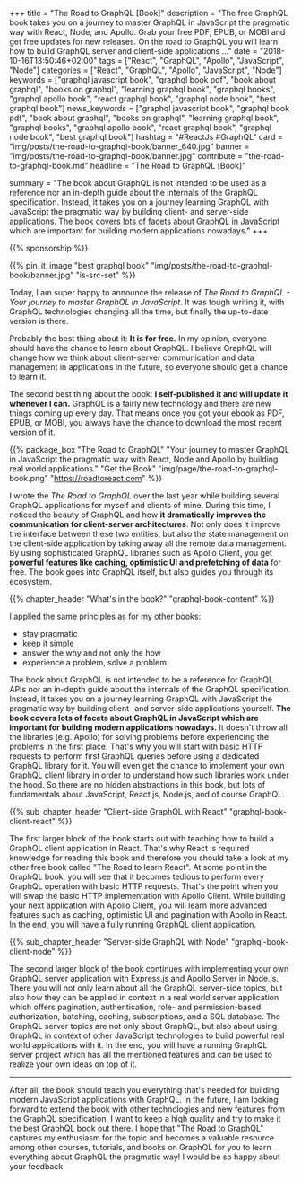 +++
title = "The Road to GraphQL [Book]"
description = "The free GraphQL book takes you on a journey to master GraphQL in JavaScript the pragmatic way with React, Node, and Apollo. Grab your free PDF, EPUB, or MOBI and get free updates for new releases. On the road to GraphQL you will learn how to build GraphQL server and client-side applications ..."
date = "2018-10-16T13:50:46+02:00"
tags = ["React", "GraphQL", "Apollo", "JavaScript", "Node"]
categories = ["React", "GraphQL", "Apollo", "JavaScript", "Node"]
keywords = ["graphql javascript book", "graphql book pdf", "book about graphql", "books on graphql", "learning graphql book", "graphql books", "graphql apollo book", "react graphql book", "graphql node book", "best graphql book"]
news_keywords = ["graphql javascript book", "graphql book pdf", "book about graphql", "books on graphql", "learning graphql book", "graphql books", "graphql apollo book", "react graphql book", "graphql node book", "best graphql book"]
hashtag = "#ReactJs #GraphQL"
card = "img/posts/the-road-to-graphql-book/banner_640.jpg"
banner = "img/posts/the-road-to-graphql-book/banner.jpg"
contribute = "the-road-to-graphql-book.md"
headline = "The Road to GraphQL [Book]"

summary = "The book about GraphQL is not intended to be used as a reference nor an in-depth guide about the internals of the GraphQL specification. Instead, it takes you on a journey learning GraphQL with JavaScript the pragmatic way by building client- and server-side applications. The book covers lots of facets about GraphQL in JavaScript which are important for building modern applications nowadays."
+++

{{% sponsorship %}}

{{% pin_it_image "best graphql book" "img/posts/the-road-to-graphql-book/banner.jpg" "is-src-set" %}}

Today, I am super happy to announce the release of *The Road to GraphQL - Your journey to master GraphQL in JavaScript*. It was tough writing it, with GraphQL technologies changing all the time, but finally the up-to-date version is there.

Probably the best thing about it: **It is for free.** In my opinion, everyone should have the chance to learn about GraphQL. I believe GraphQL will change how we think about client-server communication and data management in applications in the future, so everyone should get a chance to learn it.

The second best thing about the book: **I self-published it and will update it whenever I can.** GraphQL is a fairly new technology and there are new things coming up every day. That means once you got your ebook as PDF, EPUB, or MOBI, you always have the chance to download the most recent version of it.

{{% package_box "The Road to GraphQL" "Your journey to master GraphQL in JavaScript the pragmatic way with React, Node and Apollo by building real world applications." "Get the Book" "img/page/the-road-to-graphql-book.png" "https://roadtoreact.com" %}}

I wrote the *The Road to GraphQL* over the last year while building several GraphQL applications for myself and clients of mine. During this time, I noticed the beauty of GraphQL and how **it dramatically improves the communication for client-server architectures**. Not only does it improve the interface between these two entities, but also the state management on the client-side application by taking away all the remote data management. By using sophisticated GraphQL libraries such as Apollo Client, you get **powerful features like caching, optimistic UI and prefetching of data** for free. The book goes into GraphQL itself, but also guides you through its ecosystem.

{{% chapter_header "What's in the book?" "graphql-book-content" %}}

I applied the same principles as for my other books:

* stay pragmatic
* keep it simple
* answer the why and not only the how
* experience a problem, solve a problem

The book about GraphQL is not intended to be a reference for GraphQL APIs nor an in-depth guide about the internals of the GraphQL specification. Instead, it takes you on a journey learning GraphQL with JavaScript the pragmatic way by building client- and server-side applications yourself. **The book covers lots of facets about GraphQL in JavaScript which are important for building modern applications nowadays.** It doesn't throw all the libraries (e.g. Apollo) for solving problems before experiencing the problems in the first place. That's why you will start with basic HTTP requests to perform first GraphQL queries before using a dedicated GraphQL library for it. You will even get the chance to implement your own GraphQL client library in order to understand how such libraries work under the hood. So there are no hidden abstractions in this book, but lots of fundamentals about JavaScript, React.js, Node.js, and of course GraphQL.

{{% sub_chapter_header "Client-side GraphQL with React" "graphql-book-client-react" %}}

The first larger block of the book starts out with teaching how to build a GraphQL client application in React. That's why React is required knowledge for reading this book and therefore you should take a look at my other free book called "The Road to learn React". At some point in the GraphQL book, you will see that it becomes tedious to perform every GraphQL operation with basic HTTP requests. That's the point when you will swap the basic HTTP implementation with Apollo Client. While building your next application with Apollo Client, you will learn more advanced features such as caching, optimistic UI and pagination with Apollo in React. In the end, you will have a fully running GraphQL client application.

{{% sub_chapter_header "Server-side GraphQL with Node" "graphql-book-client-node" %}}

The second larger block of the book continues with implementing your own GraphQL server application with Express.js and Apollo Server in Node.js. There you will not only learn about all the GraphQL server-side topics, but also how they can be applied in context in a real world server application which offers pagination, authentication, role- and permission-based authorization, batching, caching, subscriptions, and a SQL database. The GraphQL server topics are not only about GraphQL, but also about using GraphQL in context of other JavaScript technologies to build powerful real world applications with it. In the end, you will have a running GraphQL server project which has all the mentioned features and can be used to realize your own ideas on top of it.

<hr class="section-divider">

After all, the book should teach you everything that's needed for building modern JavaScript applications with GraphQL. In the future, I am looking forward to extend the book with other technologies and new features from the GraphQL specification. I want to keep a high quality and try to make it the best GraphQL book out there. I hope that "The Road to GraphQL" captures my enthusiasm for the topic and becomes a valuable resource among other courses, tutorials, and books on GraphQL for you to learn everything about GraphQL the pragmatic way! I would be so happy about your feedback.